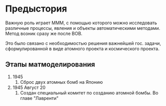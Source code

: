 # Предыстория
Важную роль играет МММ, с помощью которого можно исследовать различные процессы, явления и объекты автоматическими методами.
Метод возник сразу же после ВОВ.

Это было связано с необходимостью решения важнейшей гос. задачи, сформулированной в виде атомного проекта и космического проекта.

## Этапы матмоделирования
1. 1945
	1. Сброс двух атомных бомб на Японию
2. 1945 Август 20
	1. Создан специальный комитет по созданию атомной бомбы. Во главе "Лавренти"
